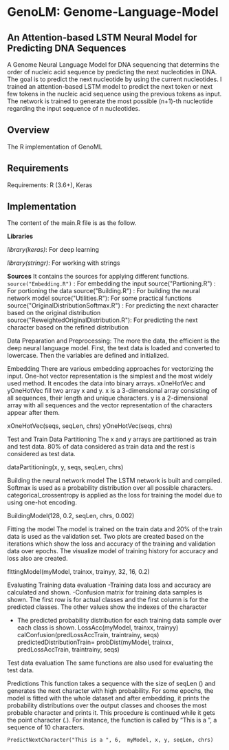 # GenoLM: Genome-Language-Model 
## An Attention-based LSTM Neural Model for Predicting DNA Sequences

A Genome Neural Language Model for DNA sequencing that determins the order of nucleic acid sequence by predicting the next nucleotides in DNA.
The goal is to predict the next nucleotide by using the current nucleotides. I trained an attention-based LSTM model to predict the next token or next few tokens in the nucleic acid sequence using the previous tokens as input. The network is trained to generate the most possible (n+1)-th nucleotide regarding the input sequence of n nucleotides. 

## Overview
The R implementation of GenoML 

## Requirements
Requirements: R (3.6+), Keras

## Implementation

The content of the main.R file is as the follow.

**Libraries**

*library(keras)*: For deep learning

*library(stringr)*: For working with strings

**Sources**
It contains the sources for applying different functions.
`source("Embedding.R")` : For embedding the input
source("Partioning.R") : For portioning the data
source("Building.R") : For building the neural network model
source("Utilities.R"): For some practical functions 
source("OriginalDistributionSoftmax.R") : For predicting the next character based on the original distribution
source("ReweightedOriginalDistribution.R"): For predicting the next character based on the refined distribution

Data Preparation and Preprocessing: The more the data, the efficient is the deep neural language model. First, the text data is loaded and converted to lowercase. Then the variables are defined and initialized.

Embedding
There are various embedding approaches for vectorizing the input. One-hot vector representation is the simplest and the most widely used method. It encodes the data into binary arrays. xOneHotVec and yOneHotVec fill two array x and y. x is a 3-dimensional array consisting of all sequences, their length and unique characters. y is a 2-dimensional array with all sequences and the vector representation of the characters appear after them.

 xOneHotVec(seqs, seqLen, chrs) 
 yOneHotVec(seqs, chrs) 

Test and Train Data Partitioning
The x and y arrays are partitioned as train and test data. 80% of data considered as train data and the rest is considered as test data.

 dataPartitioning(x, y, seqs, seqLen, chrs)

Building the neural network model
The LSTM network is built and compiled. Softmax is used as a probability distribution over all possible characters. categorical_crossentropy is applied as the loss for training the model due to using one-hot encoding.

 BuildingModel(128, 0.2, seqLen, chrs, 0.002)




Fitting the model
The model is trained on the train data and 20% of the train data is used as the validation set. Two plots are created based on the iterations which show the loss and accuracy of the training and validation data over epochs. The visualize model of training history for accuracy and loss also are created.

  fittingModel(myModel, trainxx, trainyy, 32, 16, 0.2)


Evaluating
Training data evaluation
-Training data loss and accuracy are calculated and shown.
-Confusion matrix for training data samples is shown. The first row is for actual classes and the first column is for the predicted classes. The other values show the indexes of the character
- The predicted probability distribution for each training data sample over each class is shown.
  LossAcc(myModel, trainxx, trainyy)  
    calConfusion(predLossAccTrain, traintrainy, seqs)
    predictedDistributionTrain= probDist(myModel, trainxx, predLossAccTrain, traintrainy, seqs)

Test data evaluation
The same functions are also used for evaluating the test data. 

Predictions
This function takes a sequence with the size of seqLen () and generates the next character with high probability.  For some epochs, the model is fitted with the whole dataset and after embedding, it prints the probability distributions over the output classes and chooses the most probable character and prints it. This procedure is continued while it gets the point character (.). 
For instance, the function is called by “This is a ”, a sequence of 10 characters.

    PredictNextCharacter("This is a ", 6,  myModel, x, y, seqLen, chrs)

